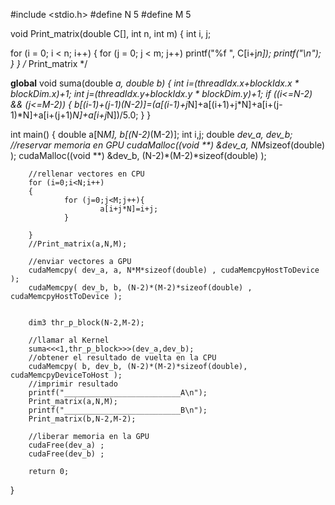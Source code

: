 #include <stdio.h>
#define N 5
#define M 5

void Print_matrix(double C[], int n, int m) {
   int i, j;

   for (i = 0; i < n; i++) {
      for (j = 0; j < m; j++)
         printf("%f ", C[i+j*n]);
      printf("\n");
   }
}  /* Print_matrix */

__global__ void suma(double *a, double *b)
{
        int i=(threadIdx.x+blockIdx.x * blockDim.x)+1;
        int j=(threadIdx.y+blockIdx.y * blockDim.y)+1;
        if ((i<=N-2) && (j<=M-2)) {
                b[(i-1)+(j-1)*(N-2)]=(a[(i-1)+j*N]+a[(i+1)+j*N]+a[i+(j-1)*N]+a[i+(j+1)*N]+a[i+j*N])/5.0;
        }
}

int main()
{
        double a[N*M], b[(N-2)*(M-2)];
        int i,j;
        double *dev_a, *dev_b;
                //reservar memoria en GPU
        cudaMalloc((void **) &dev_a, N*M*sizeof(double) );
        cudaMalloc((void **) &dev_b, (N-2)*(M-2)*sizeof(double) );

        //rellenar vectores en CPU
        for (i=0;i<N;i++)
        {
                for (j=0;j<M;j++){
                        a[i+j*N]=i+j;
                }

        }
        //Print_matrix(a,N,M);

        //enviar vectores a GPU
        cudaMemcpy( dev_a, a, N*M*sizeof(double) , cudaMemcpyHostToDevice );
        cudaMemcpy( dev_b, b, (N-2)*(M-2)*sizeof(double) , cudaMemcpyHostToDevice );


        dim3 thr_p_block(N-2,M-2);

        //llamar al Kernel
        suma<<<1,thr_p_block>>>(dev_a,dev_b);
        //obtener el resultado de vuelta en la CPU
        cudaMemcpy( b, dev_b, (N-2)*(M-2)*sizeof(double), cudaMemcpyDeviceToHost );
        //imprimir resultado
        printf("__________________________A\n");
        Print_matrix(a,N,M);
        printf("__________________________B\n");
        Print_matrix(b,N-2,M-2);

        //liberar memoria en la GPU
        cudaFree(dev_a) ;
        cudaFree(dev_b) ;

        return 0;
}
